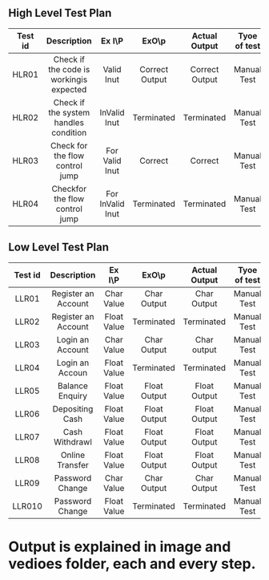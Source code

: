 ## High Level Test Plan
|Test id|Description|Ex I\P|ExO\p|Actual Output|Tyoe of test|
|:-:|:--:|:-:|:--:|:-:|:--:|
|HLR01|Check if the code is workingis expected|Valid Inut|Correct Output|Correct Output|Manual Test|
|HLR02|Check if the system handles condition|InValid Inut|Terminated|Terminated|Manual Test|
|HLR03|Check for the flow control jump|For Valid Inut|Correct|Correct|Manual Test|
|HLR04|Checkfor the flow control jump|For InValid Inut|Terminated|Terminated|Manual Test|
## Low Level Test Plan 
|Test id|Description|Ex I\P|ExO\p|Actual Output|Tyoe of test|
|:-:|:--:|:-:|:--:|:-:|:--:|
|LLR01|Register an Account|Char Value|Char Output|Char Output|Manual Test|
|LLR02|Register an Account|Float Value|Terminated|Terminated|Manual Test|
|LLR03|Login an Account|Char Value|Char Output|Char output|Manual Test|
|LLR04|Login an Accoun|Float Value|Terminated|Terminated|Manual Test|
|LLR05|Balance Enquiry|Float Value|Float Output|Float Output|Manual Test|
|LLR06|Depositing Cash|Float Value|Float Output|Float Output|Manual Test|
|LLR07|Cash Withdrawl|Float Value|Float Output|Float Output|Manual Test|
|LLR08|Online Transfer|Float Value|Float Output|Float Output|Manual Test|
|LLR09|Password Change|Char Value|Char Output|Char Output|Manual Test|
|LLR010|Password Change|Float Value|Terminated|Terminated|Manual Test|
# Output is explained in image and vedioes folder, each and every step.